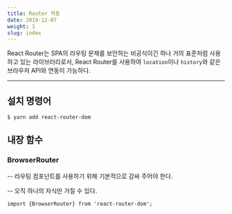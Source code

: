 ```yaml
---
title: Router 적용
date: 2019-12-07
weight: 1
slug: index
---
```


React Router는 SPA의 라우팅 문제를 보안하는 비공식이긴 하나 거의 표준처럼 사용하고 있는 라이브러리로서,  React Router를 사용하여 `location`이나 `history`와 같은 브라우저 API와 연동이 가능하다.

- - -

## 설치 명령어 

```
$ yarn add react-router-dom
```

## 내장 함수

### BrowserRouter

-- 라우팅 컴포넌트를 사용하기 위해 기본적으로 감싸 주어야 한다.

-- 오직 하나의 자식만 가질 수 있다.

```
import {BrowserRouter} from 'react-router-dom';
```